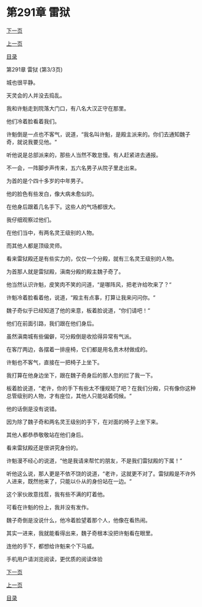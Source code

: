 <h1>第291章    雷狱</h1>
            <div><p><a href="./0873_%E7%AC%AC292%E7%AB%A0_%E7%A4%BA%E5%BC%B1.md">下一页</a></p><p><a href="./0871_%E7%AC%AC291%E7%AB%A0_%E9%9B%B7%E7%8B%B1.md">上一页</a></p><p><a href="../">目录</a></p></div>
            <div><p>第291章    雷狱 (第3/3页)</p><p>城也很平静。</p><p>天灵会的人并没去捣乱。</p><p>我和许魁走到院落大门口，有八名大汉正守在那里。</p><p>他们冷着脸看着我们。</p><p>许魁倒是一点也不客气，说道，“我名叫许魁，是殿主派来的。你们去通知魏子奇，就说我要见他。“</p><p>听他说是总部派来的，那些人当然不敢怠慢。有人赶紧进去通报。</p><p>不一会，一阵脚步声传来，五六名男子从院子里走出来。</p><p>为首的是个四十多岁的中年男子。</p><p>他的脸色有些发白，像大病未愈似的。</p><p>在他身后跟着几名手下。这些人的气场都很大。</p><p>我仔细观察过他们。</p><p>在他们当中，有两名灵王级别的人物。</p><p>而其他人都是顶级灵师。</p><p>看来雷狱殿还是有些实力的，仅仅一个分殿，就有三名灵王级别的人物。</p><p>为首那人就是雷狱殿，滇南分殿的殿主魏子奇了。</p><p>他当然认识许魁，皮笑肉不笑的问道，“是哪阵风，把老许给吹来了？“</p><p>许魁冷着脸看着他，说道，“殿主有点事，打算让我来问问你。“</p><p>魏子奇似乎已经知道了他的来意，板着脸说道，“你们请吧！“</p><p>他们在前面引路，我们跟在他们身后。</p><p>虽然滇南城有些偏僻，可分殿倒是收拾得异常有气派。</p><p>在客厅两边，各摆着一排座椅，它们都是用名贵木材做成的。</p><p>许魁也不客气，直接在一把椅子上坐下。</p><p>我打算在他身边坐下，跟在魏子奇身后的那人忽的拦了我一下。</p><p>板着脸说道，“老许，你的手下有些太不懂规矩了吧？在我们分殿，只有像你这种总管级别的人物，才有座位，其他人只能站着伺候。“</p><p>他的话倒是没有说错。</p><p>因为除了魏子奇和两名灵王级别的手下，在对面的椅子上坐下来。</p><p>其他人都恭恭敬敬站在他们身后。</p><p>看来雷狱殿还是很讲究身份的。</p><p>许魁漫不经心的说道，“他是我请来帮忙的朋友，不是我们雷狱殿的下属！“</p><p>听他这么说，那人更是不依不饶的说道，“老许，这就更不对了。雷狱殿是不许外人进来，既然他来了，只能以仆从的身份站在一边。“</p><p>这个家伙故意找茬，我有些不满的盯着他。</p><p>可看在许魁的份上，我并没有发作。</p><p>魏子奇倒是没说什么，他冷着脸望着那个人，他像在看热闹。</p><p>其实一进来，我就能看得出来，魏子奇根本没把许魁看在眼里。</p><p>连他的手下，都想给许魁来个下马威。</p><p>手机用户请浏览阅读，更优质的阅读体验</p></div>
            <div><p><a href="./0873_%E7%AC%AC292%E7%AB%A0_%E7%A4%BA%E5%BC%B1.md">下一页</a></p><p><a href="./0871_%E7%AC%AC291%E7%AB%A0_%E9%9B%B7%E7%8B%B1.md">上一页</a></p><p><a href="../">目录</a></p></div>